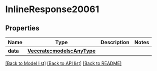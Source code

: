 # InlineResponse20061

## Properties

Name | Type | Description | Notes
------------ | ------------- | ------------- | -------------
**data** | [**Vec<crate::models::AnyType>**](AnyType.md) |  | 

[[Back to Model list]](../README.md#documentation-for-models) [[Back to API list]](../README.md#documentation-for-api-endpoints) [[Back to README]](../README.md)


